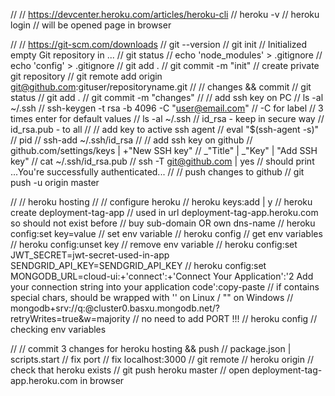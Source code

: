 // // https://devcenter.heroku.com/articles/heroku-cli
//     heroku -v
//     heroku login // will be opened page in browser 

// // https://git-scm.com/downloads
//     git --version
//     git init // Initialized empty Git repository in ...
//     git status
//     echo 'node_modules' > .gitignore
//     echo 'config' > .gitignore
//     git add .
//     git commit -m "init"
// create private git repository
//     git remote add origin git@github.com:gituser/repositoryname.git
// // changes && commit
//     git status
//     git add .
//     git commit -m "changes"
// // add ssh key on PC
//     ls -al ~/.ssh
//     ssh-keygen -t rsa -b 4096 -C "user@email.com" // -C for label // 3 times enter for default values
//     ls -al ~/.ssh // id_rsa - keep in secure way // id_rsa.pub - to all
// // add key to active ssh agent 
//     eval "$(ssh-agent -s)" // pid
//     ssh-add ~/.ssh/id_rsa
// // add ssh key on github
//     github.com/settings/keys | +"New SSH key"
//     _"Title" | _"Key"                   | "Add SSH key"
//                 cat ~/.ssh/id_rsa.pub
//     ssh -T git@github.com | yes // should print  ...You're successfully authenticated...
// // push changes to github
//     git push -u origin master

// // heroku hosting
// // configure heroku
//     heroku keys:add | y
//     heroku create deployment-tag-app // used in url deployment-tag-app.heroku.com so should not exist before // buy sub-domain OR own dns-name
//         heroku config:set key=value // set env variable
//         heroku config // get env variables
//         heroku config:unset key // remove env variable
//     heroku config:set JWT_SECRET=jwt-secret-used-in-app SENDGRID_API_KEY=SENDGRID_API_KEY
//     heroku config:set MONGODB_URL=cloud-ui:+'connect':+'Connect Your Application':'2 Add your connection string into your application code':copy-paste // if contains special chars, should be wrapped with '' on Linux / "" on Windows // mongodb+srv://q:<password>@cluster0.basxu.mongodb.net/<dbname>?retryWrites=true&w=majority
//     no need to add PORT !!!
//     heroku config // checking env variables

// // commit 3 changes for heroku hosting && push
//     package.json | scripts.start
//     fix port
//     fix localhost:3000
// git remote // heroku             origin // check that heroku exists
//     git push heroku master
//     open deployment-tag-app.heroku.com in browser